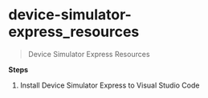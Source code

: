 # device-simulator-express_resources
> Device Simulator Express Resources

**Steps**
1. Install Device Simulator Express to Visual Studio Code